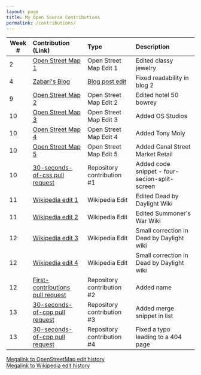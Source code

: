 ```yaml
---
layout: page
title: My Open Source Contributions
permalink: /contributions/
---
```


<!--
Type of the contribution should be "Wikipedia edit", "OpenStreet Map feature", "Project Documentation", "Project Code", "Blog Edit", etc.

The description should include a brief summary of what you did.

Replace the first row below with your contribution.

-->





| Week #       | Contribution (Link)  | Type  | Description |
|---|:---|:---|:---|
|  2   |   [Open Street Map 1](https://www.openstreetmap.org/changeset/74404257)  |  Open Street Map Edit 1  |   Edited classy jewelry   |
|  4   | [Zabari's Blog](https://github.com/hunter-college-ossd-fall-2019/Zabari-weekly/issues/7)    | [Blog post edit](https://github.com/hunter-college-ossd-fall-2019/Zabari-weekly/blob/gh-pages/_posts/2019-09-11-week02.md)   |    Fixed readability in blog 2   |
|  9   |  [Open Street Map 2](https://www.openstreetmap.org/changeset/76317295)  |  Open Street Map Edit 2  |   Edited hotel 50 bowrey   |
|  10  |  [Open Street Map 3](https://www.openstreetmap.org/changeset/76320670)  |  Open Street Map Edit 3  |   Added OS Studios   |
|  10  |  [Open Street Map 4](https://www.openstreetmap.org/changeset/76320746)  |  Open Street Map Edit 4  |   Added Tony Moly   |
|  10  |  [Open Street Map 5](https://www.openstreetmap.org/changeset/76320807)  |  Open Street Map Edit 5  |   Added Canal Street Market Retail  |
|  10  |  [30-seconds-of-css pull request](https://github.com/30-seconds/30-seconds-of-css/pull/168)  |  Repository contribution #1  |  Added code snippet - four-secion-split-screen  |
|  11  |  [Wikipedia edit 1](https://en.wikipedia.org/w/index.php?title=Dead_by_Daylight&diff=prev&oldid=925872333)  |  Wikipedia Edit  |  Edited Dead by Daylight Wiki  |
|  11  |  [Wikipedia edit 2](https://en.wikipedia.org/w/index.php?title=Summoners_War:_Sky_Arena&diff=prev&oldid=925995368&diffmode=source)  |  Wikipedia Edit  |  Edited Summoner's War Wiki  |
|  12  |  [Wikipedia edit 3](https://en.wikipedia.org/w/index.php?title=Dead_by_Daylight&diff=prev&oldid=927177849&diffmode=source)  |  Wikipedia Edit   |  Small correction in Dead by Daylight wiki  |
|  12  |  [Wikipedia edit 4](https://en.wikipedia.org/w/index.php?title=Dead_by_Daylight&diff=prev&oldid=927178729&diffmode=source)  |  Wikipedia Edit  |  Small correction in Dead by Daylight wiki  |
|  12  |  [First-contributions pull request](https://github.com/firstcontributions/first-contributions/pull/23558)  |  Repository contribution #2  |  Added name  | 
|  13  |  [30-seconds-of-cpp pull request](https://github.com/Bhupesh-V/30-seconds-of-cpp/pull/454)  |  Repository contribution #3  |  Added merge snippet in list  |
|  13  |  [30-seconds-of-cpp pull request](https://github.com/Bhupesh-V/30-seconds-of-cpp/pull/456)  |  Repository contribution #4  |  Fixed a typo leading to a 404 page  | 

[Megalink to OpenStreetMap edit history](https://www.openstreetmap.org/user/PTXD/history#map=14/40.7308/-73.9954)  
[Megalink to Wikipedia edit history](https://en.wikipedia.org/wiki/Special:Contributions/PTXD)
